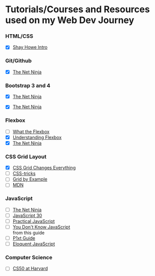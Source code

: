 # Tutorials/Courses and Resources used on my Web Dev Journey

### HTML/CSS
-[x] [Shay Howe Intro](http://www.shayhowe.com)

### Git/Github
-[x] [The Net Ninja](https://www.youtube.com/playlist?list=PL4cUxeGkcC9goXbgTDQ0n_4TBzOO0ocPR)

### Bootstrap 3 and 4
-[x] [The Net Ninja](https://www.youtube.com/watch?v=xvfm7IpEkBk&list=PL4cUxeGkcC9g_69kOfXICzT_hZ79_td99)   
-[x] [The Net Ninja](https://www.youtube.com/watch?v=QAgrHLtG1Yk&list=PL4cUxeGkcC9jE_cGvLLC60C_PeF_24pvv)


### Flexbox
-[ ] [What the Flexbox](www.flexbox.io)   
-[x] [Understanding Flexbox](https://github.com/ohansemmanuel/Understanding-Flexbox)   
-[x] [The Net Ninja](https://www.youtube.com/watch?v=Y8zMYaD1bz0&list=PL4cUxeGkcC9i3FXJSUfmsNOx8E7u6UuhG)

### CSS Grid Layout
-[x] [CSS Grid Changes Everything](https://youtu.be/7kVeCqQCxlk)  
-[ ] [CSS-tricks](https://css-tricks.com/snippets/css/complete-guide-grid/)   
-[ ] [Grid by Example](https://gridbyexample.com/examples/)  
-[ ] [MDN](https://developer.mozilla.org/en-US/docs/Web/CSS/CSS_Grid_Layout)

### JavaScript
-[ ] [The Net Ninja](https://www.youtube.com/watch?v=qoSksQ4s_hg&list=PL4cUxeGkcC9i9Ae2D9Ee1RvylH38dKuET)  
-[ ] [JavaScript 30](https://javascript30.com/)  
-[ ] [Practical JavaScript](https://watchandcode.com/p/practical-javascript)  
-[ ] [You Don't Know JavaScript](https://github.com/getify/You-Dont-Know-JS/blob/master/up%20&%20going/README.md#you-dont-know-js-up--going)  
from this guide  
-[ ] [P1xt Guide](https://github.com/P1xt/p1xt-guides/blob/master/wd-cs.md)  
-[ ] [Eloquent JavaScript](http://eloquentjavascript.net/)

### Computer Science
-[ ] [CS50 at Harvard](https://www.edx.org/course/introduction-computer-science-harvardx-cs50x)




